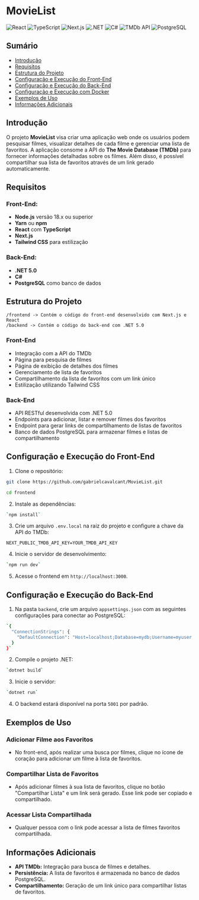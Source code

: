# MovieList

![React](https://img.shields.io/badge/React-18.2.0-blue?logo=react) ![TypeScript](https://img.shields.io/badge/TypeScript-4.9.5-blue?logo=typescript) ![Next.js](https://img.shields.io/badge/Next.js-13.0.1-black?logo=next.js) ![.NET](https://img.shields.io/badge/.NET-5.0-blue?logo=dotnet) ![C#](https://img.shields.io/badge/C%23-11.0-purple?logo=csharp) ![TMDb API](https://img.shields.io/badge/TMDb-API-green?logo=themoviedatabase) 
![PostgreSQL](https://img.shields.io/badge/PostgreSQL-316192?logo=postgresql&logoColor=white)

## Sumário

- [Introdução](#introdução)
- [Requisitos](#requisitos)
- [Estrutura do Projeto](#estrutura-do-projeto)
- [Configuração e Execução do Front-End](#configuração-e-execução-do-front-end)
- [Configuração e Execução do Back-End](#configuração-e-execução-do-back-end)
- [Configuração e Execução com Docker](#configuração-e-execução-com-docker)
- [Exemplos de Uso](#exemplos-de-uso)
- [Informações Adicionais](#informações-adicionais)

## Introdução

O projeto **MovieList** visa criar uma aplicação web onde os usuários podem pesquisar filmes, visualizar detalhes de cada filme e gerenciar uma lista de favoritos. A aplicação consome a API do **The Movie Database (TMDb)** para fornecer informações detalhadas sobre os filmes. Além disso, é possível compartilhar sua lista de favoritos através de um link gerado automaticamente.

## Requisitos

### Front-End:
-  **Node.js** versão 18.x ou superior
-  **Yarn** ou **npm**
-  **React** com **TypeScript**
-  **Next.js**
-  **Tailwind CSS** para estilização

### Back-End:
-  **.NET 5.0**
-  **C#**
-  **PostgreSQL** como banco de dados

## Estrutura do Projeto

`/frontend -> Contém o código do front-end desenvolvido com Next.js e React`  
`/backend -> Contém o código do back-end com .NET 5.0`

### Front-End
- Integração com a API do TMDb
- Página para pesquisa de filmes
- Página de exibição de detalhes dos filmes
- Gerenciamento de lista de favoritos
- Compartilhamento da lista de favoritos com um link único
- Estilização utilizando Tailwind CSS

### Back-End
- API RESTful desenvolvida com .NET 5.0
- Endpoints para adicionar, listar e remover filmes dos favoritos
- Endpoint para gerar links de compartilhamento de listas de favoritos
- Banco de dados PostgreSQL para armazenar filmes e listas de compartilhamento

## Configuração e Execução do Front-End

1. Clone o repositório:
```bash
git clone https://github.com/gabrielcavalcant/MovieList.git
```
```bash
cd frontend
```
2.  Instale as dependências:

```bash
`npm install` 
```

3.  Crie um arquivo `.env.local` na raiz do projeto e configure a chave da API do TMDb:

`NEXT_PUBLIC_TMDB_API_KEY=YOUR_TMDB_API_KEY` 

4.  Inicie o servidor de desenvolvimento:

```bash
`npm run dev` 
```
5.  Acesse o frontend em `http://localhost:3000`.

## Configuração e Execução do Back-End

1.  Na pasta `backend`, crie um arquivo `appsettings.json` com as seguintes configurações para conectar ao PostgreSQL:

```bash
`{
  "ConnectionStrings": {
    "DefaultConnection": "Host=localhost;Database=mydb;Username=myuser;Password=mypassword"
  }
}` 
```

2.  Compile o projeto .NET:

```bash
`dotnet build` 
```
3.  Inicie o servidor:

```bash
`dotnet run` 
```

4.  O backend estará disponível na porta `5001` por padrão.

## Exemplos de Uso

### Adicionar Filme aos Favoritos

-   No front-end, após realizar uma busca por filmes, clique no ícone de coração para adicionar um filme à lista de favoritos.

### Compartilhar Lista de Favoritos

-   Após adicionar filmes à sua lista de favoritos, clique no botão "Compartilhar Lista" e um link será gerado. Esse link pode ser copiado e compartilhado.

### Acessar Lista Compartilhada

-   Qualquer pessoa com o link pode acessar a lista de filmes favoritos compartilhada.

## Informações Adicionais

-   **API TMDb:** Integração para busca de filmes e detalhes.
-   **Persistência:** A lista de favoritos é armazenada no banco de dados PostgreSQL.
-   **Compartilhamento:** Geração de um link único para compartilhar listas de favoritos.

